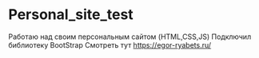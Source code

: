 # Personal_site_test
Работаю над своим персональным сайтом (HTML,CSS,JS)
Подключил библиотеку BootStrap
Смотреть тут https://egor-ryabets.ru/
